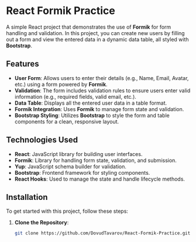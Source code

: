 # React Formik Practice

A simple React project that demonstrates the use of **Formik** for form handling and validation. In this project, you can create new users by filling out a form and view the entered data in a dynamic data table, all styled with **Bootstrap**.

## Features

- **User Form**: Allows users to enter their details (e.g., Name, Email, Avatar, etc.) using a form powered by **Formik**.
- **Validation**: The form includes validation rules to ensure users enter valid information (e.g., required fields, valid email, etc.).
- **Data Table**: Displays all the entered user data in a table format.
- **Formik Integration**: Uses **Formik** to manage form state and validation.
- **Bootstrap Styling**: Utilizes **Bootstrap** to style the form and table components for a clean, responsive layout.

## Technologies Used

- **React**: JavaScript library for building user interfaces.
- **Formik**: Library for handling form state, validation, and submission.
- **Yup**: JavaScript schema builder for validation.
- **Bootstrap**: Frontend framework for styling components.
- **React Hooks**: Used to manage the state and handle lifecycle methods.

## Installation

To get started with this project, follow these steps:

1. **Clone the Repository**:
   ```bash
   git clone https://github.com/DovudTavarov/React-Formik-Practice.git
   ```
